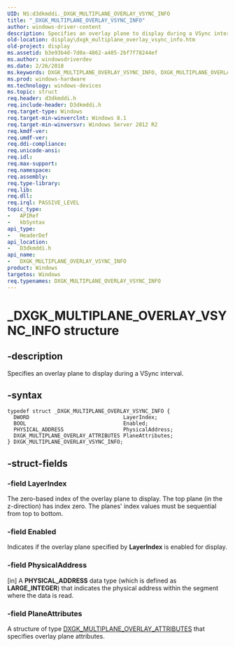```yaml
---
UID: NS:d3dkmddi._DXGK_MULTIPLANE_OVERLAY_VSYNC_INFO
title: "_DXGK_MULTIPLANE_OVERLAY_VSYNC_INFO"
author: windows-driver-content
description: Specifies an overlay plane to display during a VSync interval.
old-location: display\dxgk_multiplane_overlay_vsync_info.htm
old-project: display
ms.assetid: b3e93b4d-7d0a-4862-a405-2bf7f78244ef
ms.author: windowsdriverdev
ms.date: 2/26/2018
ms.keywords: DXGK_MULTIPLANE_OVERLAY_VSYNC_INFO, DXGK_MULTIPLANE_OVERLAY_VSYNC_INFO structure [Display Devices], _DXGK_MULTIPLANE_OVERLAY_VSYNC_INFO, d3dkmddi/DXGK_MULTIPLANE_OVERLAY_VSYNC_INFO, display.dxgk_multiplane_overlay_vsync_info
ms.prod: windows-hardware
ms.technology: windows-devices
ms.topic: struct
req.header: d3dkmddi.h
req.include-header: D3dkmddi.h
req.target-type: Windows
req.target-min-winverclnt: Windows 8.1
req.target-min-winversvr: Windows Server 2012 R2
req.kmdf-ver: 
req.umdf-ver: 
req.ddi-compliance: 
req.unicode-ansi: 
req.idl: 
req.max-support: 
req.namespace: 
req.assembly: 
req.type-library: 
req.lib: 
req.dll: 
req.irql: PASSIVE_LEVEL
topic_type:
-	APIRef
-	kbSyntax
api_type:
-	HeaderDef
api_location:
-	D3dkmddi.h
api_name:
-	DXGK_MULTIPLANE_OVERLAY_VSYNC_INFO
product: Windows
targetos: Windows
req.typenames: DXGK_MULTIPLANE_OVERLAY_VSYNC_INFO
---
```


# _DXGK_MULTIPLANE_OVERLAY_VSYNC_INFO structure


## -description


Specifies an overlay plane to display during a VSync interval.


## -syntax


````
typedef struct _DXGK_MULTIPLANE_OVERLAY_VSYNC_INFO {
  DWORD                              LayerIndex;
  BOOL                               Enabled;
  PHYSICAL_ADDRESS                   PhysicalAddress;
  DXGK_MULTIPLANE_OVERLAY_ATTRIBUTES PlaneAttributes;
} DXGK_MULTIPLANE_OVERLAY_VSYNC_INFO;
````


## -struct-fields




### -field LayerIndex

The zero-based index of the overlay plane to display. The top plane (in the z-direction) has index zero. The planes' index values must be sequential from top to bottom.


### -field Enabled

Indicates if the overlay plane specified by <b>LayerIndex</b> is enabled for display.


### -field PhysicalAddress

[in] A <b>PHYSICAL_ADDRESS</b> data type (which is defined as <b>LARGE_INTEGER</b>) that indicates the physical address within the segment where the data is read.


### -field PlaneAttributes

A structure of type <a href="..\d3dkmddi\ns-d3dkmddi-_dxgk_multiplane_overlay_attributes.md">DXGK_MULTIPLANE_OVERLAY_ATTRIBUTES</a>  that specifies overlay plane attributes.

